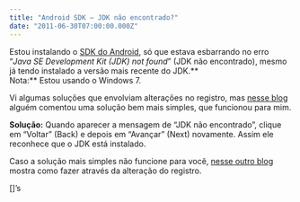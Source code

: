 ```yaml
---
title: "Android SDK — JDK não encontrado?"
date: "2011-06-30T07:00:00.000Z"
---
```

Estou instalando o [SDK do Android](http://developer.android.com/sdk/index.html), só que estava esbarrando no erro “_Java SE Development Kit (JDK) not found_” (JDK não encontrado), mesmo já tendo instalado a versão mais recente do JDK.**  
Nota:** Estou usando o Windows 7.

Vi algumas soluções que envolviam alterações no registro, mas [nesse blog](http://codearetoy.wordpress.com/2010/12/23/jdk-not-found-on-installing-android-sdk/) alguém comentou uma solução bem mais simples, que funcionou para mim.

**Solução:** Quando aparecer a mensagem de “JDK não encontrado”, clique em “Voltar” (Back) e depois em “Avançar” (Next) novamente. Assim ele reconhece que o JDK está instalado.

Caso a solução mais simples não funcione para você, [nesse outro blog](http://www.andrels.com/wp-pt_BR/index.php/2010/12/solucao-para-jdk-nao-encontrado-instalando-android-sdk-no-windows-7-x64/) mostra como fazer através da alteração do registro.

\[\]’s
